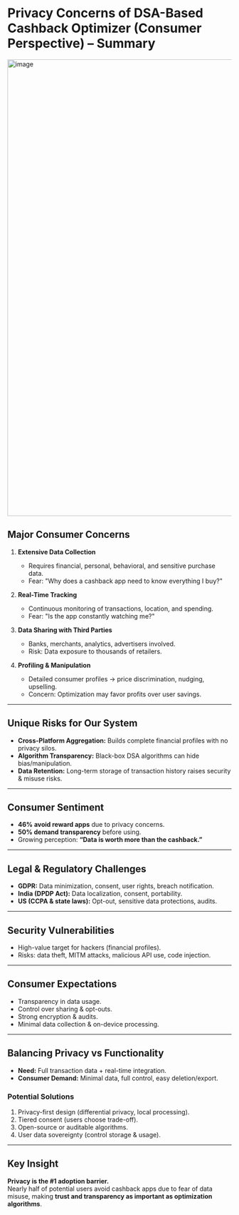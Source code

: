 # Privacy Concerns of DSA-Based Cashback Optimizer (Consumer Perspective) – Summary
<img width="1024" height="1024" alt="image" src="https://github.com/user-attachments/assets/a750ea6d-75e5-4fb1-afaf-22810a161315" />

## Major Consumer Concerns
1. **Extensive Data Collection**
   - Requires financial, personal, behavioral, and sensitive purchase data.
   - Fear: "Why does a cashback app need to know everything I buy?"

2. **Real-Time Tracking**
   - Continuous monitoring of transactions, location, and spending.
   - Fear: "Is the app constantly watching me?"

3. **Data Sharing with Third Parties**
   - Banks, merchants, analytics, advertisers involved.
   - Risk: Data exposure to thousands of retailers.

4. **Profiling & Manipulation**
   - Detailed consumer profiles → price discrimination, nudging, upselling.
   - Concern: Optimization may favor profits over user savings.

---

## Unique Risks for Our System
- **Cross-Platform Aggregation:** Builds complete financial profiles with no privacy silos.  
- **Algorithm Transparency:** Black-box DSA algorithms can hide bias/manipulation.  
- **Data Retention:** Long-term storage of transaction history raises security & misuse risks.  

---

## Consumer Sentiment
- **46% avoid reward apps** due to privacy concerns.  
- **50% demand transparency** before using.  
- Growing perception: **“Data is worth more than the cashback.”**

---

## Legal & Regulatory Challenges
- **GDPR:** Data minimization, consent, user rights, breach notification.  
- **India (DPDP Act):** Data localization, consent, portability.  
- **US (CCPA & state laws):** Opt-out, sensitive data protections, audits.  

---

## Security Vulnerabilities
- High-value target for hackers (financial profiles).  
- Risks: data theft, MITM attacks, malicious API use, code injection.  

---

## Consumer Expectations
- Transparency in data usage.  
- Control over sharing & opt-outs.  
- Strong encryption & audits.  
- Minimal data collection & on-device processing.  

---

## Balancing Privacy vs Functionality
- **Need:** Full transaction data + real-time integration.  
- **Consumer Demand:** Minimal data, full control, easy deletion/export.  

### Potential Solutions
1. Privacy-first design (differential privacy, local processing).  
2. Tiered consent (users choose trade-off).  
3. Open-source or auditable algorithms.  
4. User data sovereignty (control storage & usage).  

---

## Key Insight
**Privacy is the #1 adoption barrier.**  
Nearly half of potential users avoid cashback apps due to fear of data misuse, making **trust and transparency as important as optimization algorithms**.
